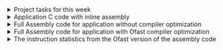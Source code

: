<details><summary> Project tasks for this week </summary>
This week's task is to add inline assembly code to create bare metal C application for 
motion controlled LED light bar, compile it using riscv32 compiler and generate asm text file. 
I have created two versions of assmebly code , the first version is without using RISC-v compiler optimizations  and the second version is using -Ofast compiler switch which results in a little less number of instructions.
</details> <details> <summary> Application C code with inline assembly </summary>- [motion_sensitive_led_bar_with_inline_asm.c
](./Assignment/motion_sensitive_led_bar_with_inline_asm.c
)
</details>
<details><summary>Full Assembly code for application  without compiler optimization </summary>
 
[motion_sensitive_led_bar.asm](./Assignment/motion_sensitive_led_bar.asm)

</details> <details> <summary>Full Assembly code for application with Ofast compiler optimization </summary>
 - [motion_sensitive_led_bar_Ofast.asm](./Assignment/motion_sensitive_led_bar_Ofast.asm)
</details> <details><summary>The instruction statistics from the Ofast version of the assembly code </summary>


<ol> <li>Total number of instructions used in Ofast version of assembly code - <strong>159</strong> </li>  <li> Total number of unique instructions used in the program - <strong>17</strong> </li> 



<li>List of Unique Instructions produced by the compiler</li>
<ol> <li> <strong>lui</strong></li>
 <li> <strong>li </strong></li>
<li> <strong>addi</strong> </li>
<li> <strong>not</strong> </li>
<li> <strong>and </strong> </li>
<li> <strong>andi </strong> </li>
<li> <strong> beqz </strong> </li>
<li> <strong>srli </strong> </li>
<li> <strong>bnez </strong> </li>
<li> <strong>add </strong> </li>
<li> <strong>slli </strong> </li>
<li> <strong>or </strong> </li>
<li> <strong> j </strong> </li>
<li> <strong>ret </strong> </li>
<li> <strong>mv </strong> </li>
<li> <strong>sw </strong> </li>
<li> <strong>lw </strong> </li>
</ol>
</ol>
</details>

